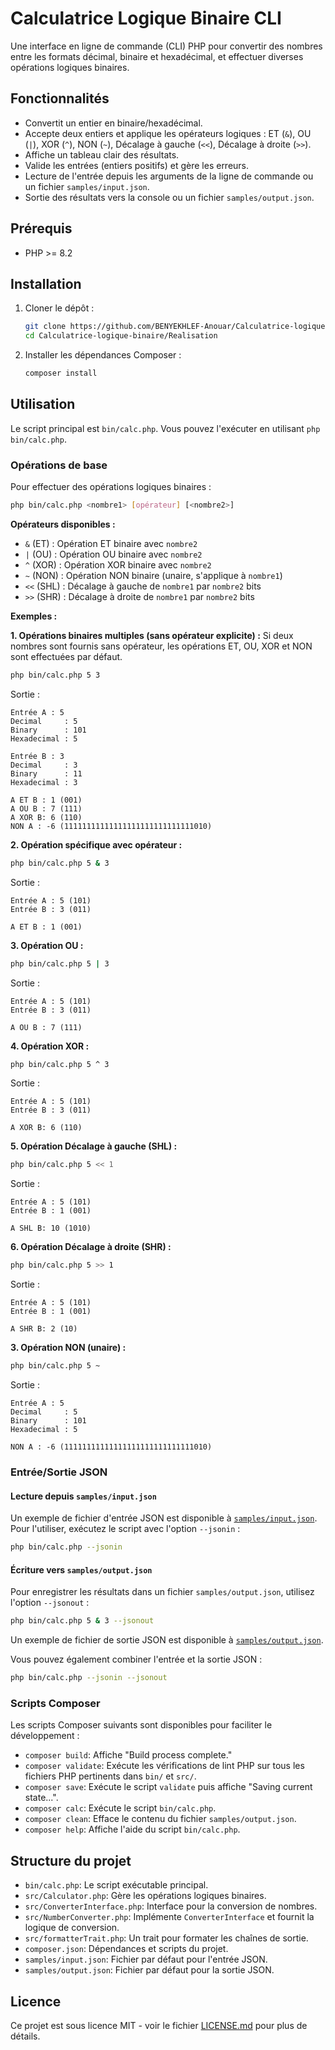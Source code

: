 # Calculatrice Logique Binaire CLI

Une interface en ligne de commande (CLI) PHP pour convertir des nombres entre les formats décimal, binaire et hexadécimal, et effectuer diverses opérations logiques binaires.

## Fonctionnalités

- Convertit un entier en binaire/hexadécimal.
- Accepte deux entiers et applique les opérateurs logiques : ET (`&`), OU (`|`), XOR (`^`), NON (`~`), Décalage à gauche (`<<`), Décalage à droite (`>>`).
- Affiche un tableau clair des résultats.
- Valide les entrées (entiers positifs) et gère les erreurs.
- Lecture de l'entrée depuis les arguments de la ligne de commande ou un fichier `samples/input.json`.
- Sortie des résultats vers la console ou un fichier `samples/output.json`.

## Prérequis

- PHP >= 8.2

## Installation

1. Cloner le dépôt :
   ```bash
   git clone https://github.com/BENYEKHLEF-Anouar/Calculatrice-logique-binaire.git
   cd Calculatrice-logique-binaire/Realisation
   ```
2. Installer les dépendances Composer :
   ```bash
   composer install
   ```

## Utilisation

Le script principal est `bin/calc.php`. Vous pouvez l'exécuter en utilisant `php bin/calc.php`.

### Opérations de base

Pour effectuer des opérations logiques binaires :

```bash
php bin/calc.php <nombre1> [opérateur] [<nombre2>]
```

**Opérateurs disponibles :**
- `&` (ET) : Opération ET binaire avec `nombre2`
- `|` (OU) : Opération OU binaire avec `nombre2`
- `^` (XOR) : Opération XOR binaire avec `nombre2`
- `~` (NON) : Opération NON binaire (unaire, s'applique à `nombre1`)
- `<<` (SHL) : Décalage à gauche de `nombre1` par `nombre2` bits
- `>>` (SHR) : Décalage à droite de `nombre1` par `nombre2` bits

**Exemples :**

**1. Opérations binaires multiples (sans opérateur explicite) :**
Si deux nombres sont fournis sans opérateur, les opérations ET, OU, XOR et NON sont effectuées par défaut.

```bash
php bin/calc.php 5 3
```

Sortie :
```
Entrée A : 5
Decimal     : 5
Binary      : 101
Hexadecimal : 5

Entrée B : 3
Decimal     : 3
Binary      : 11
Hexadecimal : 3

A ET B : 1 (001)
A OU B : 7 (111)
A XOR B: 6 (110)
NON A : -6 (11111111111111111111111111111010)
```

**2. Opération spécifique avec opérateur :**

```bash
php bin/calc.php 5 & 3
```

Sortie :
```
Entrée A : 5 (101)
Entrée B : 3 (011)

A ET B : 1 (001)
```

**3. Opération OU :**

```bash
php bin/calc.php 5 | 3
```

Sortie :
```
Entrée A : 5 (101)
Entrée B : 3 (011)

A OU B : 7 (111)
```

**4. Opération XOR :**

```bash
php bin/calc.php 5 ^ 3
```

Sortie :
```
Entrée A : 5 (101)
Entrée B : 3 (011)

A XOR B: 6 (110)
```

**5. Opération Décalage à gauche (SHL) :**

```bash
php bin/calc.php 5 << 1
```

Sortie :
```
Entrée A : 5 (101)
Entrée B : 1 (001)

A SHL B: 10 (1010)
```

**6. Opération Décalage à droite (SHR) :**

```bash
php bin/calc.php 5 >> 1
```

Sortie :
```
Entrée A : 5 (101)
Entrée B : 1 (001)

A SHR B: 2 (10)
```

**3. Opération NON (unaire) :**

```bash
php bin/calc.php 5 ~
```

Sortie :
```
Entrée A : 5
Decimal     : 5
Binary      : 101
Hexadecimal : 5

NON A : -6 (11111111111111111111111111111010)
```

### Entrée/Sortie JSON

#### Lecture depuis `samples/input.json`

Un exemple de fichier d'entrée JSON est disponible à [`samples/input.json`](Realisation/samples/input.json).
Pour l'utiliser, exécutez le script avec l'option `--jsonin` :

```bash
php bin/calc.php --jsonin
```

#### Écriture vers `samples/output.json`

Pour enregistrer les résultats dans un fichier `samples/output.json`, utilisez l'option `--jsonout` :

```bash
php bin/calc.php 5 & 3 --jsonout
```

Un exemple de fichier de sortie JSON est disponible à [`samples/output.json`](Realisation/samples/output.json).

Vous pouvez également combiner l'entrée et la sortie JSON :

```bash
php bin/calc.php --jsonin --jsonout
```

### Scripts Composer

Les scripts Composer suivants sont disponibles pour faciliter le développement :

- `composer build`: Affiche "Build process complete."
- `composer validate`: Exécute les vérifications de lint PHP sur tous les fichiers PHP pertinents dans `bin/` et `src/`.
- `composer save`: Exécute le script `validate` puis affiche "Saving current state...".
- `composer calc`: Exécute le script `bin/calc.php`.
- `composer clean`: Efface le contenu du fichier `samples/output.json`.
- `composer help`: Affiche l'aide du script `bin/calc.php`.

## Structure du projet

- `bin/calc.php`: Le script exécutable principal.
- `src/Calculator.php`: Gère les opérations logiques binaires.
- `src/ConverterInterface.php`: Interface pour la conversion de nombres.
- `src/NumberConverter.php`: Implémente `ConverterInterface` et fournit la logique de conversion.
- `src/formatterTrait.php`: Un trait pour formater les chaînes de sortie.
- `composer.json`: Dépendances et scripts du projet.
- `samples/input.json`: Fichier par défaut pour l'entrée JSON.
- `samples/output.json`: Fichier par défaut pour la sortie JSON.

## Licence

Ce projet est sous licence MIT - voir le fichier [LICENSE.md](LICENSE.md) pour plus de détails.